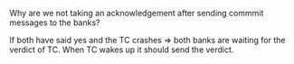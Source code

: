 Why are we not taking an acknowledgement after sending commmit messages to the banks?

If both have said yes and the TC crashes => both banks are waiting for the verdict of TC. When TC wakes up it should send the verdict.

 